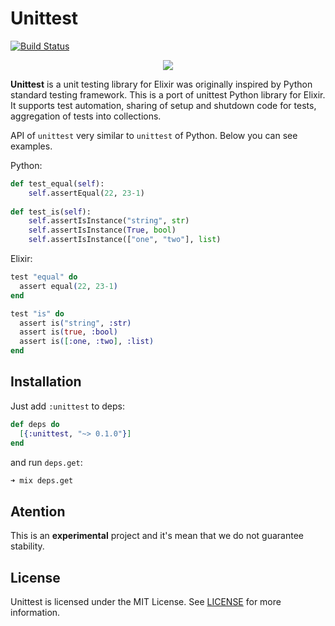 # Unittest
[![Build Status](https://travis-ci.org/lk-geimfari/unittest.svg?branch=master)](https://travis-ci.org/lk-geimfari/unittest)

<p align="center">
  <img src="https://raw.githubusercontent.com/lk-geimfari/unittest/master/logo.png">
  <br>
</p>

**Unittest** is a unit testing library for Elixir was originally inspired by Python standard testing framework. This is a port of unittest Python library for Elixir. It supports test automation, sharing of setup and shutdown code for tests, aggregation of tests into collections.

API of `unittest` very similar to `unittest` of Python. Below you can see examples.

Python:
```python
def test_equal(self):
    self.assertEqual(22, 23-1)
    
def test_is(self):
    self.assertIsInstance("string", str)
    self.assertIsInstance(True, bool)
    self.assertIsInstance(["one", "two"], list)
```

Elixir:
```elixir
test "equal" do
  assert equal(22, 23-1)
end

test "is" do
  assert is("string", :str)
  assert is(true, :bool)
  assert is([:one, :two], :list)
end
```

## Installation

Just add `:unittest` to deps:
```elixir
def deps do
  [{:unittest, "~> 0.1.0"}]
end
```
and run `deps.get`:
```zsh
➜ mix deps.get
```


## Atention
This is an **experimental** project and it's mean that we do not guarantee stability.

## License
Unittest is licensed under the MIT License. See [LICENSE](/LICENSE) for more information.
